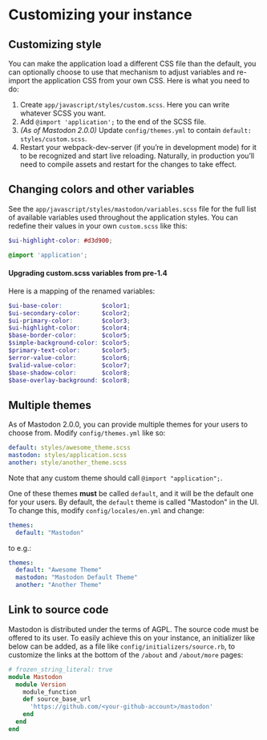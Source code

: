 Customizing your instance
=========================

## Customizing style

You can make the application load a different CSS file than the default, you can optionally choose to use that mechanism to adjust variables and re-import the application CSS from your own CSS. Here is what you need to do:

1. Create `app/javascript/styles/custom.scss`. Here you can write whatever SCSS you want.
2. Add `@import 'application';` to the end of the SCSS file.
2. _(As of Mastodon 2.0.0)_ Update `config/themes.yml` to contain `default: styles/custom.scss`.
3. Restart your webpack-dev-server (if you’re in development mode) for it to be recognized and start live reloading. Naturally, in production you’ll need to compile assets and restart for the changes to take effect.

## Changing colors and other variables

See the `app/javascript/styles/mastodon/variables.scss` file for the full list of available variables used throughout the application styles. You can redefine their values in your own `custom.scss` like this:

```scss
$ui-highlight-color: #d3d900;

@import 'application';
```

#### Upgrading custom.scss variables from pre-1.4

Here is a mapping of the renamed variables:

```scss
$ui-base-color:           $color1;
$ui-secondary-color:      $color2;
$ui-primary-color:        $color3;
$ui-highlight-color:      $color4;
$base-border-color:       $color5;
$simple-background-color: $color5;
$primary-text-color:      $color5;
$error-value-color:       $color6;
$valid-value-color:       $color7;
$base-shadow-color:       $color8;
$base-overlay-background: $color8;
```

## Multiple themes

As of Mastodon 2.0.0, you can provide multiple themes for your users to choose from. Modify `config/themes.yml` like so:

```yml
default: styles/awesome_theme.scss
mastodon: styles/application.scss
another: style/another_theme.scss
```

Note that any custom theme should call `@import "application";`.

One of these themes **must** be called `default`, and it will be the default one for your users. By default, the `default` theme is called "Mastodon" in the UI. To change this, modify `config/locales/en.yml` and change:

```yml
themes:
  default: "Mastodon"
```

to e.g.:

```yml
themes:
  default: "Awesome Theme"
  mastodon: "Mastodon Default Theme"
  another: "Another Theme"
```

## Link to source code

Mastodon is distributed under the terms of AGPL. The source code must be offered to its user. To easily achieve this on your instance, an initializer like below can be added, as a file like `config/initializers/source.rb`, to customize the links at the bottom of the `/about` and `/about/more` pages:

```ruby
# frozen_string_literal: true
module Mastodon
  module Version
    module_function
    def source_base_url
      'https://github.com/<your-github-account>/mastodon'
    end
  end
end
```
